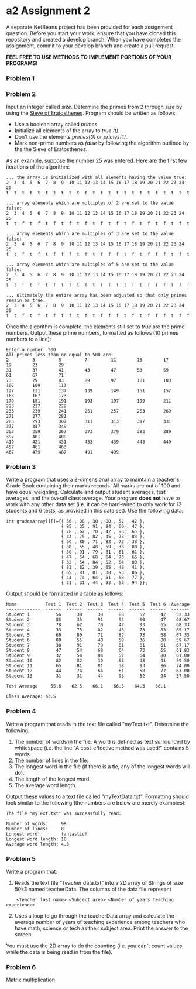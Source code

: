 # a2 Assignment 2

A separate NetBeans project has been provided for each assignment question. Before you start your work, ensure that you have cloned this repository and created a develop branch. When you have completed the assignment, commit to your develop branch and create a pull request.

**FEEL FREE TO USE METHODS TO IMPLEMENT PORTIONS OF YOUR PROGRAMS!**

### Problem 1



### Problem 2

Input an integer called *size*. Determine the primes from 2 through *size* by using the [Sieve of Eratosthenes](https://en.wikipedia.org/wiki/Sieve_of_Eratosthenes). Program should be written as follows:
 * Use a boolean array called *primes*. 
 * Initialize all elements of the array to *true (t)*. 
 * Don't use the elements *primes[0]* or *primes[1]*. 
 * Mark non-prime numbers as *false* by following the algorithm outlined by the the Sieve of Eratosthenes.
 
 As an example, suppose the number 25 was entered.  Here are the first few iterations of the algorithm:

```
... the array is initialized with all elements having the value true:
2  3  4  5  6  7  8  9  10 11 12 13 14 15 16 17 18 19 20 21 22 23 24 25
t  t  t  t  t  t  t  t  t  t  t  t  t  t  t  t  t  t  t  t  t  t  t  t  

... array elements which are multiples of 2 are set to the value false:
2  3  4  5  6  7  8  9  10 11 12 13 14 15 16 17 18 19 20 21 22 23 24 25
t  t  f  t  f  t  f  t  f  t  f  t  f  t  f  t  f  t  f  t  f  t  f  t  

... array elements which are multiples of 3 are set to the value false:
2  3  4  5  6  7  8  9  10 11 12 13 14 15 16 17 18 19 20 21 22 23 24 25
t  t  f  t  f  t  f  f  f  t  f  t  f  f  f  t  f  t  f  f  f  t  f  t  

... array elements which are multiples of 5 are set to the value false:
2  3  4  5  6  7  8  9  10 11 12 13 14 15 16 17 18 19 20 21 22 23 24 25
t  t  f  t  f  t  f  f  f  t  f  t  f  f  f  t  f  t  f  f  f  t  f  f  

... ultimately the entire array has been adjusted so that only primes remain as true.
2  3  4  5  6  7  8  9  10 11 12 13 14 15 16 17 18 19 20 21 22 23 24 25
t  t  f  t  f  t  f  f  f  t  f  t  f  f  f  t  f  t  f  f  f  t  f  f  
```

Once the algorithm is complete, the elements still set to *true* are the prime numbers.  Output these prime numbers, formatted as follows (10 primes numbers to a line):

```
Enter a number: 500
All primes less than or equal to 500 are:
2         3         5         7         11        13        17        19        23        29        
31        37        41        43        47        53        59        61        67        71        
73        79        83        89        97        101       103       107       109       113       
127       131       137       139       149       151       157       163       167       173       
179       181       191       193       197       199       211       223       227       229       
233       239       241       251       257       263       269       271       277       281       
283       293       307       311       313       317       331       337       347       349       
353       359       367       373       379       383       389       397       401       409       
419       421       431       433       439       443       449       457       461       463        
467       479       487       491       499       
```

### Problem 3

Write a program that uses a 2-dimensional array to maintain a teacher's Grade Book containing their marks records. All marks are out of 100 and have equal weighting. Calculate and output student averages, test averages, and the overall class average. Your program **does not** have to work with any other data set (i.e. it can be hard-wired to only work for 13 students and 6 tests, as provided in this data set). Use the following data:

```
int gradesArray[][]={{ 56 , 38 , 38 , 88 , 52 , 42 },
                     { 85 , 35 , 91 , 94 , 60 , 47 },
                     { 78 , 62 , 70 , 42 , 93 , 65 },
                     { 33 , 75 , 82 , 45 , 73 , 83 },
                     { 60 , 80 , 71 , 82 , 73 , 38 },
                     { 80 , 55 , 48 , 59 , 36 , 80 },
                     { 30 , 91 , 79 , 81 , 61 , 61 },
                     { 47 , 54 , 68 , 64 , 73 , 65 },
                     { 32 , 54 , 84 , 52 , 64 , 80 },
                     { 82 , 82 , 39 , 65 , 48 , 41 },
                     { 65 , 81 , 81 , 38 , 93 , 86 },
                     { 44 , 74 , 64 , 61 , 58 , 77 },
                     { 31 , 31 , 44 , 93 , 52 , 94 }};
```

Output should be formatted in a table as follows:

```
Name           Test 1  Test 2  Test 3  Test 4  Test 5  Test 6  Average
-------------  ------  ------  ------  ------  ------  ------  -------
Student 1          56      38      38      88      52      42    52.33
Student 2          85      35      91      94      60      47    68.67
Student 3          78      62      70      42      93      65    68.33
Student 4          33      75      82      45      73      83    65.17
Student 5          60      80      71      82      73      38    67.33
Student 6          80      55      48      59      36      80    59.67
Student 7          30      91      79      81      61      61    67.17
Student 8          47      54      68      64      73      65    61.83
Student 9          32      54      84      52      64      80    61.00
Student 10         82      82      39      65      48      41    59.50
Student 11         65      81      81      38      93      86    74.00
Student 12         44      74      64      61      58      77    63.00
Student 13         31      31      44      93      52      94    57.50

Test Average     55.6    62.5    66.1    66.5    64.3    66.1

Class Average: 63.5
```

### Problem 4

Write a program that reads in the text file called "myText.txt".  Determine the following:
 1. The number of words in the file. A word is defined as text surrounded by whitespace (i.e. the line "A cost-effective method was used!" contains 5 words.
 2. The number of lines in the file.
 3. The longest word in the file (if there is a tie, any of the longest words will do).
 4. The length of the longest word.
 5. The average word length.
 
Output these values to a text file called "myTextData.txt".  Formatting should look similar to the following (the numbers are below are merely examples):

```
The file "myText.txt" was successfully read.

Number of words:     98
Number of lines:     8
Longest word:        fantastic!
Longest word length: 10
Average word length: 4.3
```

### Problem 5

Write a program that:
 1. Reads the text file “Teacher data.txt” into a 2D array of Strings of size 50x3 named teacherData. The columns of the data file represent
```
    <Teacher last name> <Subject area> <Number of years teaching experience>
```
 2. Uses a loop to go through the teacherData array and calculate the average number of years of teaching experience among teachers who have math, science or tech as their subject area.   Print the answer to the screen.

You must use the 2D array to do the counting (i.e. you can't count values while the data is being read in from the file).

### Problem 6

Matrix multiplication
